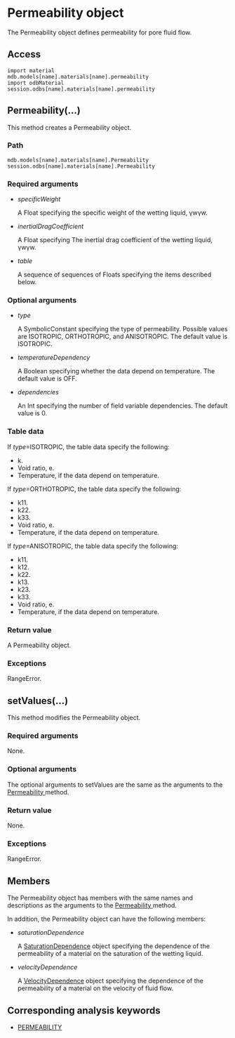 # Permeability object

The Permeability object defines permeability for pore fluid flow.

## Access

```
import material
mdb.models[name].materials[name].permeability
import odbMaterial
session.odbs[name].materials[name].permeability
```

## Permeability(...)



This method creates a Permeability object.



### Path

```
mdb.models[name].materials[name].Permeability
session.odbs[name].materials[name].Permeability
```

### Required arguments

- *specificWeight*

  A Float specifying the specific weight of the wetting liquid, γwγw.

- *inertialDragCoefficient*

  A Float specifying The inertial drag coefficient of the wetting liquid, γwγw.

- *table*

  A sequence of sequences of Floats specifying the items described below.

### Optional arguments

- *type*

  A SymbolicConstant specifying the type of permeability. Possible values are ISOTROPIC, ORTHOTROPIC, and ANISOTROPIC. The default value is ISOTROPIC.

- *temperatureDependency*

  A Boolean specifying whether the data depend on temperature. The default value is OFF.

- *dependencies*

  An Int specifying the number of field variable dependencies. The default value is 0.

### Table data

If *type*=ISOTROPIC, the table data specify the following:

- k.
- Void ratio, e.
- Temperature, if the data depend on temperature.

If *type*=ORTHOTROPIC, the table data specify the following:

- k11.
- k22.
- k33.
- Void ratio, e.
- Temperature, if the data depend on temperature.

If *type*=ANISOTROPIC, the table data specify the following:

- k11.
- k12.
- k22.
- k13.
- k23.
- k33.
- Void ratio, e.
- Temperature, if the data depend on temperature.

### Return value

A Permeability object.

### Exceptions

RangeError.



## setValues(...)



This method modifies the Permeability object.



### Required arguments

None.

### Optional arguments

The optional arguments to setValues are the same as the arguments to the [Permeability ](https://help.3ds.com/2022/english/DSSIMULIA_Established/SIMACAEKERRefMap/simaker-c-permeabilitypyc.htm?ContextScope=all#simaker-permeabilitypermeabilitypyc)method.

### Return value

None.

### Exceptions

RangeError.



## Members

The Permeability object has members with the same names and descriptions as the arguments to the [Permeability ](https://help.3ds.com/2022/english/DSSIMULIA_Established/SIMACAEKERRefMap/simaker-c-permeabilitypyc.htm?ContextScope=all#simaker-permeabilitypermeabilitypyc)method.

In addition, the Permeability object can have the following members:

- *saturationDependence*

  A [SaturationDependence](https://help.3ds.com/2022/english/DSSIMULIA_Established/SIMACAEKERRefMap/simaker-c-saturationdependencepyc.htm?ContextScope=all) object specifying the dependence of the permeability of a material on the saturation of the wetting liquid.

- *velocityDependence*

  A [VelocityDependence](https://help.3ds.com/2022/english/DSSIMULIA_Established/SIMACAEKERRefMap/simaker-c-velocitydependencepyc.htm?ContextScope=all) object specifying the dependence of the permeability of a material on the velocity of fluid flow.



## Corresponding analysis keywords

- [PERMEABILITY](https://help.3ds.com/2022/english/DSSIMULIA_Established/SIMACAEKEYRefMap/simakey-r-permeability.htm?ContextScope=all#simakey-r-permeability)